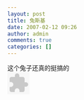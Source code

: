 ```yaml
---
layout: post
title: 兔斯基
date: 2007-02-12 09:26
author: admin
comments: true
categories: []
---
```

这个兔子还真的挺搞的<br/>
<embed src="http://i13.photobucket.com/albums/a274/leoshcn/edu_tuzi06.swf" type="application/x-shockwave-flash" wmode="transparent" width="50" height="50"></embed>
